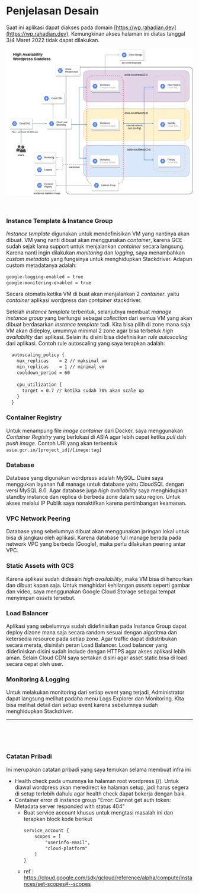 # Penjelasan Desain

Saat ini aplikasi dapat diakses pada domain [https://wp.rahadian.dev](https://wp.rahadian.dev). Kemungkinan akses halaman ini diatas tanggal 3/4 Maret 2022 tidak dapat dilakukan.

![Desain Infra](Infra.jpg)

<br>

### Instance Template & Instance Group

*Instance template* digunakan untuk mendefinisikan VM yang nantinya akan dibuat. VM yang nanti dibuat akan menggunakan *container*, karena GCE sudah sejak lama support untuk menjalankan *container* secara langsung. Karena nanti ingin dilakukan *monitoring* dan *logging*, saya menambahkan *custom metadata* yang fungsinya untuk menghidupkan Stackdriver. Adapun custom metadatanya adalah:

```
google-logging-enabled = true
google-monitoring-enabled = true
```

Secara otomatis ketika VM di buat akan menjalankan 2 *container*. yaitu *container* aplikasi wordpress dan *container* stackdriver.

Setelah *instance template* terbentuk, selanjutnya membuat *manage instance group* yang berfungsi sebagai *collection* dari semua VM yang akan dibuat berdasarkan *instance template* tadi. Kita bisa pilih di zone mana saja VM akan dideploy, umumnya minimal 2 zone agar bisa terbetuk *high availability* dari aplikasi. Selain itu disini bisa didefinisikan *rule autoscaling* dari aplikasi. Contoh rule autoscaling yang saya terapkan adalah:

```
  autoscaling_policy {
    max_replicas    = 2 // maksimal vm
    min_replicas    = 1 // minimal vm
    cooldown_period = 60

    cpu_utilization {
      target = 0.7 // ketika sudah 70% akan scale up
    }
  }
```

### Container Registry

Untuk menampung file *image container* dari Docker, saya menggunakan *Container Registry* yang berlokasi di ASIA agar lebih cepat ketika *pull* dah *push image*. Contoh URI yang akan terbentuk  `asia.gcr.io/[project_id]/[image:tag]`

### Database

Database yang digunakan wordpress adalah MySQL. Disini saya menggukan layanan full manage untuk database yaitu CloudSQL dengan versi MySQL 8.0. Agar database juga *high availability* saya menghidupkan standby instance dan replica di berbeda zone dalam satu region. Untuk akses melalui IP Publik saya nonaktifkan karena pertimbangan keamanan.

### VPC Network Peering

Database yang sebelumnya dibuat akan menggunakan jaringan lokal untuk bisa di jangkau oleh aplikasi. Karena database full manage berada pada network VPC yang berbeda (Google), maka perlu dilakukan peering antar VPC.

### Static Assets with GCS

Karena aplikasi sudah didesain *high availability*, maka VM bisa di hancurkan dan dibuat kapan saja. Untuk menghidari kehilangan *assets* seperti gambar dan video, saya menggunakan Google Cloud Storage sebagai tempat menyimpan *assets* tersebut.

### Load Balancer

Aplikasi yang sebelumnya sudah didefinisikan pada Instance Group dapat deploy dizone mana saja secara random sesuai dengan algoritma dan ketersedia resource pada setiap zone. Agar traffic dapat didistribukan secara merata, disinilah peran Load Balancer. Load balancer yang didefiniskan disini sudah include dengan HTTPS agar akses aplikasi lebih aman. Selain Cloud CDN saya sertakan disini agar asset static bisa di load secara cepat oleh user.

### Monitoring & Logging

Untuk melakukan monitoring dari setiap event yang terjadi, Administrator dapat langsung melihat padaha menu Logs Explorer dan Monitoring. Kita bisa melihat detail dari setiap event karena sebelumnya sudah menghidupkan Stackdriver.

---
<br>
<br>
<br>

### Catatan Pribadi

Ini merupakan catatan pribadi yang saya temukan selama membuat infra ini

- Health check pada umumnya ke halaman root wordpress (/). Untuk diawal wordpress akan meredirect ke halaman setup, jadi harus segera di setup terlebih dahulu agar health check dapat bekerja dengan baik.
- Container error di instance group "Error: Cannot get auth token: Metadata server responded with status 404"
    - Buat service account khusus untuk mengtasi masalah ini dan terapkan block kode berikut
        ```
        service_account {
            scopes = [
                "userinfo-email",
                "cloud-platform"
            ]
        }
        ```
    - ref : https://cloud.google.com/sdk/gcloud/reference/alpha/compute/instances/set-scopes#--scopes